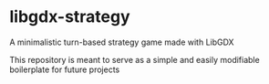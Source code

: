 # libgdx-strategy
A minimalistic turn-based strategy game made with LibGDX

This repository is meant to serve as a simple and easily modifiable boilerplate for future projects
